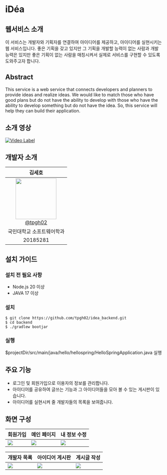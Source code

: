 # iDéa


## 웹서비스 소개


이 서비스는 개발자와 기획자를 연결하여 아이디어를 제공하고, 아이디어를 실현시키는 웹 서비스입니다. 좋은 기획을 갖고 있지만 그 기획을 개발할 능력이 없는 사람과 개발 능력은 있지만 좋은 기획이 없는 사람을 매칭시켜서 실제로 서비스를 구현할 수 있도록 도와주고자 합니다.


##  Abstract


This service is a web service that connects developers and planners to provide ideas and realize ideas. We would like to match those who have good plans but do not have the ability to develop with those who have the ability to develop something but do not have the idea. So, this service will help they can build their application.


## 소개 영상
[![Video Label](https://github.com/tpgh02/idea_backend/assets/65213245/6e9333b1-a0fb-468b-bdc4-766ca75f48e8)](https://youtu.be/39tTjchNO4s)



## 개발자 소개


|                                                                                       김세호                                                                                       |
|:-------------------------------------------------------------------------------------------------------------------------------------------------------------------------------:|
| [<img src="https://github.com/kookmin-sw/capstone-2024-16/assets/65213245/f46bf906-44b2-478b-b26d-bd37e18bdfc4" height=130 width=130> <br/> @tpgh02](https://github.com/tpgh02) | 
|                                                                                  국민대학교 소프트웨어학과                                                                                  |
|                                                                                    20185281                                                                                     |


## 설치 가이드

### 설치 전 필요 사항

- Node.js 20 이상
- JAVA 17 이상

### 설치

```
$ git clone https://github.com/tpgh02/idea_backend.git
$ cd backend
$ ./gradlew bootjar
```
### 실행

$projectDir/src/main/java/hello/hellospring/HelloSpringApplication.java 실행



## 주요 기능

- 로그인 및 회원가입으로 이용자의 정보를 관리합니다.
- 아이디어를 공유하여 글쓰는 기능과 그 아이디어들을 모아 볼 수 있는 게시판이 있습니다.
- 아이디어를 실현시켜 줄 개발자들의 목록을 보여줍니다.

## 화면 구성

| 회원가입                                                                                                        | 메인 페이지      | 내 정보 수정      |  
|-------------------------------------------------------------------------------------------------------------|-------------|--------------|
| <img src="https://github.com/tpgh02/idea_backend/assets/65213245/62263d87-9981-431a-9953-c85e4e375179"> | <img src="https://github.com/tpgh02/idea_backend/assets/65213245/939a2548-11d8-4722-84b4-10461c8e5591"> | <img src="https://github.com/tpgh02/idea_backend/assets/65213245/b8212e1e-2c30-4dc3-9dd8-7bf7945a31db"> |

| 개발자 목록                                                                                                      | 아이디어 게시판 | 게시글 작성  |
|---|---|---------|
|<img src="https://github.com/tpgh02/idea_backend/assets/65213245/2771a858-6f0d-4102-97ba-3774364e74b7">|<img src="https://github.com/tpgh02/idea_backend/assets/65213245/c3a6eb88-55cf-4a6c-8fb9-40b460e9d076">|<img src="https://github.com/tpgh02/idea_backend/assets/65213245/5b75929e-6475-4427-a7b8-f76b2f63376b">|

